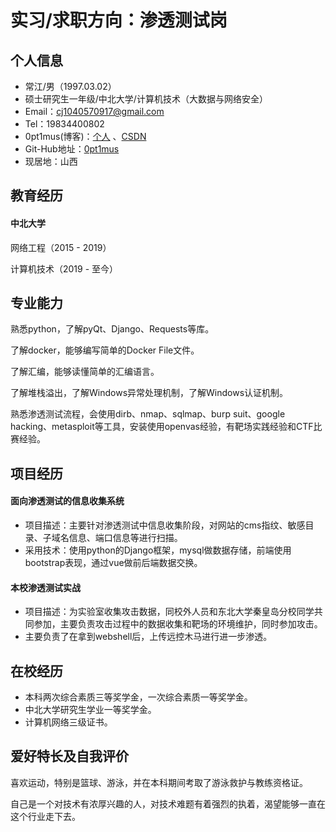 <!--
**overoptimus/overoptimus** is a ✨ _special_ ✨ repository because its `README.md` (this file) appears on your GitHub profile.

Here are some ideas to get you started:

- 🔭 I’m currently working on ...
- 🌱 I’m currently learning ...
- 👯 I’m looking to collaborate on ...
- 🤔 I’m looking for help with ...
- 💬 Ask me about ...
- 📫 How to reach me: ...
- 😄 Pronouns: ...
- ⚡ Fun fact: ...
-->
# 实习/求职方向：渗透测试岗

## 个人信息

- 常江/男（1997.03.02）
- 硕士研究生一年级/中北大学/计算机技术（大数据与网络安全）
- Email：cj1040570917@gmail.com
- Tel：19834400802
- 0pt1mus(博客)：[个人](https://superj.site) 、[CSDN](https://blog.csdn.net/weixin_43713800)
- Git-Hub地址：[0pt1mus](https://github.com/overoptimus)
- 现居地：山西

## 教育经历

#### **中北大学**

网络工程（2015 - 2019）

计算机技术（2019 - 至今）

## 专业能力

熟悉python，了解pyQt、Django、Requests等库。

了解docker，能够编写简单的Docker File文件。

了解汇编，能够读懂简单的汇编语言。

了解堆栈溢出，了解Windows异常处理机制，了解Windows认证机制。

熟悉渗透测试流程，会使用dirb、nmap、sqlmap、burp suit、google hacking、metasploit等工具，安装使用openvas经验，有靶场实践经验和CTF比赛经验。

## 项目经历

#### 面向渗透测试的信息收集系统

- 项目描述：主要针对渗透测试中信息收集阶段，对网站的cms指纹、敏感目录、子域名信息、端口信息等进行扫描。
- 采用技术：使用python的Django框架，mysql做数据存储，前端使用bootstrap表现，通过vue做前后端数据交换。

#### 本校渗透测试实战

- 项目描述：为实验室收集攻击数据，同校外人员和东北大学秦皇岛分校同学共同参加，主要负责攻击过程中的数据收集和靶场的环境维护，同时参加攻击。
- 主要负责了在拿到webshell后，上传远控木马进行进一步渗透。

## 在校经历

- 本科两次综合素质三等奖学金，一次综合素质一等奖学金。
- 中北大学研究生学业一等奖学金。
- 计算机网络三级证书。

## 爱好特长及自我评价

喜欢运动，特别是篮球、游泳，并在本科期间考取了游泳救护与教练资格证。

自己是一个对技术有浓厚兴趣的人，对技术难题有着强烈的执着，渴望能够一直在这个行业走下去。
